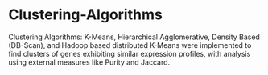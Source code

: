 # Clustering-Algorithms
Clustering Algorithms: K-Means, Hierarchical Agglomerative, Density Based (DB-Scan), and Hadoop based distributed K-Means were implemented to find clusters of genes exhibiting similar expression profiles, with analysis using external measures like Purity and Jaccard.
